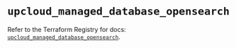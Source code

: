 # `upcloud_managed_database_opensearch`

Refer to the Terraform Registry for docs: [`upcloud_managed_database_opensearch`](https://registry.terraform.io/providers/upcloudltd/upcloud/5.13.0/docs/resources/managed_database_opensearch).
